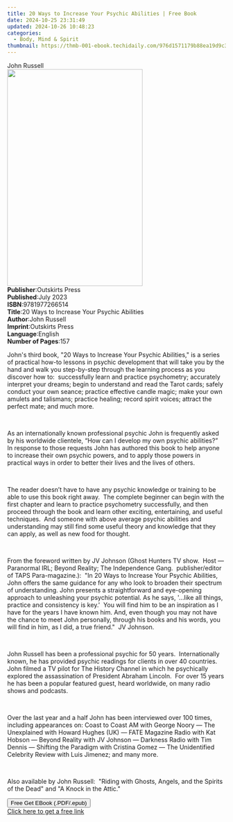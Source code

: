 ```yaml
---
title: 20 Ways to Increase Your Psychic Abilities | Free Book
date: 2024-10-25 23:31:49
updated: 2024-10-26 10:48:23
categories:
  - Body, Mind & Spirit
thumbnail: https://thmb-001-ebook.techidaily.com/976d1571179b88ea19d9c33a5d5d0a3fdebab310ddd8d3141385f0d7be9476b9.jpg
---
```

<main id="book-container">
  <div class="flex flex-col">
    <div class="book-brief flex-1 py-6 px-4 sm:p-6 md:py-10 md:px-8">
      <!-- brief-->
      <div class="book-brief-main">John Russell</div>
    </div>
    <div
      class="book-meta-info flex-1 grid gap-4 col-start-1 col-end-3 row-start-1 sm:mb-6 sm:grid-cols-4 lg:gap-6 lg:col-start-2 lg:row-end-6 lg:row-span-6 lg:mb-0"
    >
      <div
        class="book-meta-info-left place-content-center mt-4 p-4 text-sm leading-6 col-start-2 col-span-2 dark:text-slate-400"
      >
        <img
          class="w-full h-500 object-cover rounded-lg sm:h-255 sm:col-span-2 lg:col-span-full"
          src="https://img-001-ebook.techidaily.com/00d6c0bc4e48cdc673107b9fd75a2199b8289071acdb783ab8eca8d3db8de6d4.jpg"
          alt=""
          width="312"
          height="500"
        />
      </div>
      <div
        class="book-meta-info-right mt-2 col-start-1 row-start-2 col-span-3 self-center"
      >
        <!-- meta data  -->
        <div class="flex flex-col px-4 md:px-8">
          <div class="flex-1">
            <strong>Publisher</strong>:<span class="px-2">Outskirts Press</span>
          </div>
          <div class="flex-1">
            <strong>Published</strong>:<span class="px-2">July 2023</span>
          </div>
          <div class="flex-1">
            <strong>ISBN</strong>:<span class="px-2">9781977266514</span>
          </div>
          <div class="flex-1">
            <strong>Title</strong>:<span class="px-2"
              >20 Ways to Increase Your Psychic Abilities</span
            >
          </div>
          <div class="flex-1">
            <strong>Author</strong>:<span class="px-2">John Russell</span>
          </div>
          <div class="flex-1">
            <strong>Imprint</strong>:<span class="px-2">Outskirts Press</span>
          </div>
          <div class="flex-1">
            <strong>Language</strong>:<span class="px-2">English</span>
          </div>
          <div class="flex-1">
            <strong>Number of Pages</strong>:<span class="px-2">157</span>
          </div>
        </div>
      </div>
    </div>
    <div class="book-description flex-1 py-6 px-4 sm:p-6 md:py-10 md:px-8">
      <div class="book-description-main">
        <div accordion-content="" id="description">
          <p>
            John's third book, "20 Ways to Increase Your Psychic Abilities," is
            a series of practical how-to lessons in psychic development that
            will take you by the hand and walk you step-by-step through the
            learning process as you discover how to:&nbsp; successfully learn
            and practice psychometry; accurately interpret your dreams; begin to
            understand and read the Tarot cards; safely conduct your own seance;
            practice effective candle magic; make your own amulets and
            talismans; practice healing; record spirit voices; attract the
            perfect mate; and much more.
          </p>
          <p><br /></p>
          <p>
            As an internationally known professional psychic John is frequently
            asked by his worldwide clientele, “How can I develop my own psychic
            abilities?”&nbsp; In response to those requests John has authored
            this book to help anyone to increase their own psychic powers, and
            to apply those powers in practical ways in order to better their
            lives and the lives of others.
          </p>
          <p><br /></p>
          <p>
            The reader doesn’t have to have any psychic knowledge or training to
            be able to use this book right away.&nbsp; The complete beginner can
            begin with the first chapter and learn to practice psychometry
            successfully, and then proceed through the book and learn other
            exciting, entertaining, and useful techniques.&nbsp; And someone
            with above average psychic abilities and understanding may still
            find some useful theory and knowledge that they can apply, as well
            as new food for thought.
          </p>
          <p><br /></p>
          <p>
            From the foreword written by JV Johnson (Ghost Hunters TV
            show.&nbsp; Host — Paranormal IRL; Beyond Reality; The Independence
            Gang.&nbsp; publisher/editor of TAPS Para-magazine.):&nbsp; "In 20
            Ways to Increase Your Psychic Abilities, John offers the same
            guidance for any who look to broaden their spectrum of
            understanding. John presents a straightforward and eye-opening
            approach to unleashing your psychic potential. As he says, '…like
            all things, practice and consistency is key.'&nbsp; You will find
            him to be an inspiration as I have for the years I have known him.
            And, even though you may not have the chance to meet John
            personally, through his books and his words, you will find in him,
            as I did, a true friend."&nbsp; JV Johnson.
          </p>
          <p><br /></p>
          <p>
            John Russell has been a professional psychic for 50 years.&nbsp;
            Internationally known, he has provided psychic readings for clients
            in over 40 countries.&nbsp; John filmed a TV pilot for The History
            Channel in which he psychically explored the assassination of
            President Abraham Lincoln.&nbsp; For over 15 years he has been a
            popular featured guest, heard worldwide, on many radio shows and
            podcasts.
          </p>
          <p><br /></p>
          <p>
            Over the last year and a half John has been interviewed over 100
            times, including appearances on: Coast to Coast AM with George Noory
            — The Unexplained with Howard Hughes (UK) — FATE Magazine Radio with
            Kat Hobson — Beyond Reality with JV Johnson — Darkness Radio with
            Tim Dennis — Shifting the Paradigm with Cristina Gomez — The
            Unidentified Celebrity Review with Luis Jimenez; and many more.
          </p>
          <p><br /></p>
          <p>
            Also available by John Russell:&nbsp; "Riding with Ghosts, Angels,
            and the Spirits of the Dead" and "A Knock in the Attic."
          </p>
        </div>
        <div class="accordion-fader"></div>
      </div>
    </div>
    <div class="book-excerpts flex-1 py-6 px-4 sm:p-6 md:py-10 md:px-8"></div>
    <div
      class="book-about-author flex-1 py-6 px-4 sm:p-6 md:py-10 md:px-8"
    ></div>
    <div class="book-free-get flex-1 py-6 px-4 sm:p-6 md:py-10 md:px-8">
      <button
        id="btn-free-get"
        class="bg-blue-500 hover:bg-blue-700 text-white font-bold py-2 px-4 rounded"
      >
        Free Get EBook (.PDF/.epub)
      </button>
      <div id="countdown-display" class="px-2 text-lg mt-2"></div>
      <a
        id="free-link"
        class="hidden bg-blue-500 hover:bg-blue-700 text-white font-bold py-2 px-4 rounded"
        href="https://www.ebooks.com/en-us/book/211011879/20-ways-to-increase-your-psychic-abilities/john-russell/"
        target="_blank"
        >Click here to get a free link</a
      >
    </div>
    <script>
      let countdownTime = 0;
      let countdownInterval = null;
      document
        .getElementById('btn-free-get')
        .addEventListener('click', startCountdown);
      function startCountdown() {
        countdownTime = new Date().getTime() + 60000 * 3;
        countdownInterval = setInterval(updateCountdown, 1000);
        document.getElementById('btn-free-get').disabled = true;
        document
          .getElementById('btn-free-get')
          .classList.add('bg-gray-500', 'cursor-not-allowed');
      }
      function updateCountdown() {
        let currentTime = new Date().getTime();
        let timeLeft = countdownTime - currentTime;
        let secondsLeft = Math.floor(timeLeft / 1000);
        document.getElementById('countdown-display').innerHTML =
          `Remaining time: ${secondsLeft} seconds.`;
        if (secondsLeft <= 0) {
          clearInterval(countdownInterval);
          document.getElementById('btn-free-get').classList.add('hidden');
          document.getElementById('free-link').classList.remove('hidden');
          document.getElementById('countdown-display').innerHTML = '';
        }
      }
    </script>
  </div>
</main>
